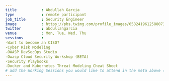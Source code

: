 ```yaml
---
title           : Abdullah Garcia
type            : remote participant
job_title       : Security Engineer
image           : https://pbs.twimg.com/profile_images/658241961258807300/OI8nZ68l_400x400.jpg
twitter         : abdullahgarcia 
venue           : Mon, Tue, Wed, Thu
sessions        : 
-Want to become an CISO?
-Cyber Risk Modeling
-OWASP DevSecOps Studio
-Owasp Cloud Security Workshop (BETA)
-Security Playbooks
-Docker and Kubernetes Threat Modeling Cheat Sheet
# add the Working Sessions you would like to attend in the meta above (use the session's title) e.g. sessions (one per line): -Security Playbooks Diagrams -Hackathon Daily Sessions
---
```


<!-- put more details about participant here -->

